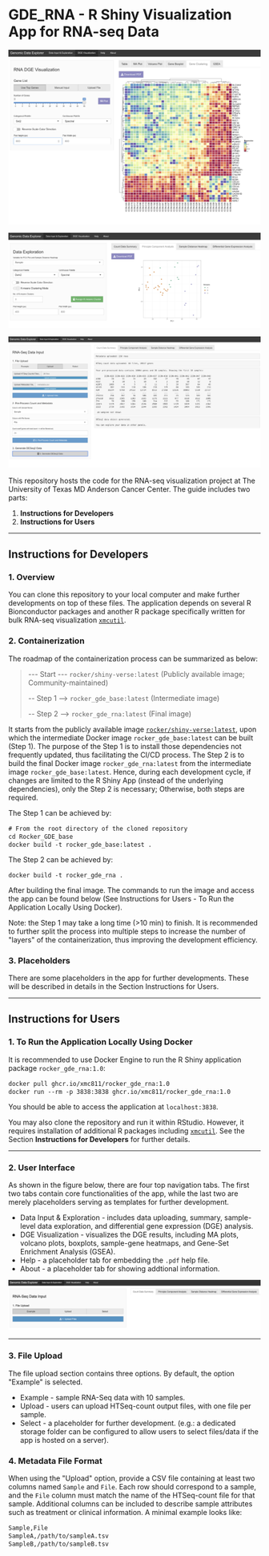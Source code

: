 # GDE_RNA - R Shiny Visualization App for RNA-seq Data

![Demo_3](./pics/gde_rna_demo_3.png)

![Demo_2](./pics/gde_rna_demo_2.png)

![Demo_1](./pics/gde_rna_demo_1.png)

This repository hosts the code for the RNA-seq visualization project at The University of Texas MD Anderson Cancer Center.
The guide includes two parts:

1. **Instructions for Developers**
2. **Instructions for Users**

---

## Instructions for Developers

### 1. Overview

You can clone this repository to your local computer and make further developments on top of these files.
The application depends on several R Bionconductor packages and another R package specifically written
for bulk RNA-seq visualization [`xmcutil`](https://github.com/xmc811/xmcutil).

### 2. Containerization

The roadmap of the containerization process can be summarized as below:

> 
> --- Start --- `rocker/shiny-verse:latest` (Publicly available image; Community-maintained)
> 
> -- Step 1 --> `rocker_gde_base:latest` (Intermediate image) 
>
> -- Step 2 --> `rocker_gde_rna:latest` (Final image)
> 

It starts from the publicly available image [`rocker/shiny-verse:latest`](https://hub.docker.com/r/rocker/shiny-verse), upon which the intermediate Docker image `rocker_gde_base:latest` can be built (Step 1). The purpose of the Step 1 is to install those dependencies not frequently updated, thus facilitating the CI/CD process. The Step 2 is to build the final Docker image `rocker_gde_rna:latest` from the intermediate image `rocker_gde_base:latest`.
Hence, during each development cycle, if changes are limited to the R Shiny App (instead of the underlying dependencies), only the Step 2 is necessary; Otherwise, both steps are required.

The Step 1 can be achieved by:

```
# From the root directory of the cloned repository
cd Rocker_GDE_base
docker build -t rocker_gde_base:latest .
```

The Step 2 can be achieved by:

```
docker build -t rocker_gde_rna .
```

After building the final image. The commands to run the image and access the app can be found below (See Instructions for Users - To Run the Application Locally Using Docker).

Note: the Step 1 may take a long time (>10 min) to finish. It is recommended to further split the process into multiple steps to increase the number of "layers" of the containerization, thus improving the development efficiency.

### 3. Placeholders

There are some placeholders in the app for further developments. These will be described in details in the Section Instructions for Users.

---

## Instructions for Users

### 1. To Run the Application Locally Using Docker

It is recommended to use Docker Engine to run the R Shiny application package `rocker_gde_rna:1.0`:

```
docker pull ghcr.io/xmc811/rocker_gde_rna:1.0
docker run --rm -p 3838:3838 ghcr.io/xmc811/rocker_gde_rna:1.0
```

You should be able to access the application at `localhost:3838`.

You may also clone the repository and run it within RStudio. However, it requires installation of additional R packages including [`xmcutil`](https://github.com/xmc811/xmcutil). See the Section **Instructions for Developers** for further details.

---

### 2. User Interface

As shown in the figure below, there are four top navigation tabs. The first two tabs contain core functionalities of the app, while the last two are merely placeholders serving as templates for further development.

- Data Input & Exploration - includes data uploading, summary, sample-level data exploration, and differential gene expression (DGE) analysis.
- DGE Visualization - visualizes the DGE results, including MA plots, volcano plots, boxplots, sample-gene heatmaps, and Gene-Set Enrichment Analysis (GSEA).
- Help - a placeholder tab for embedding the `.pdf` help file.
- About - a placeholder tab for showing addtional information.

![Interface](./pics/interface.png)

---

### 3. File Upload

The file upload section contains three options. By default, the option "Example" is selected.

- Example - sample RNA-Seq data with 10 samples.
- Upload - users can upload HTSeq-count output files, with one file per sample.
- Select - a placeholder for further development. (e.g.: a dedicated storage folder can be configured to allow users to select files/data if the app is hosted on a server).

### 4. Metadata File Format

When using the "Upload" option, provide a CSV file containing at least two columns named `Sample` and `File`. Each row should correspond to a sample, and the `File` column must match the name of the HTSeq-count file for that sample. Additional columns can be included to describe sample attributes such as treatment or clinical information. A minimal example looks like:

```csv
Sample,File
SampleA,/path/to/sampleA.tsv
SampleB,/path/to/sampleB.tsv
```

